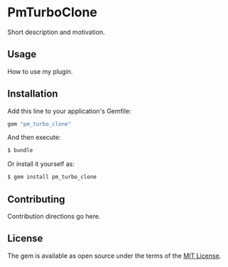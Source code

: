 # PmTurboClone
Short description and motivation.

## Usage
How to use my plugin.

## Installation
Add this line to your application's Gemfile:

```ruby
gem "pm_turbo_clone"
```

And then execute:
```bash
$ bundle
```

Or install it yourself as:
```bash
$ gem install pm_turbo_clone
```

## Contributing
Contribution directions go here.

## License
The gem is available as open source under the terms of the [MIT License](https://opensource.org/licenses/MIT).
